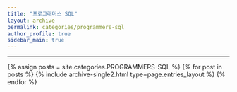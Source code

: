 ```yaml
---
title: "프로그래머스 SQL"
layout: archive
permalink: categories/programmers-sql
author_profile: true
sidebar_main: true
---
```


<!-- 공백이 포함되어 있는 카테고리 이름의 경우 site.categories['a b c'] 이런식으로! -->

***

{% assign posts = site.categories.PROGRAMMERS-SQL %}
{% for post in posts %} {% include archive-single2.html type=page.entries_layout %} {% endfor %}
